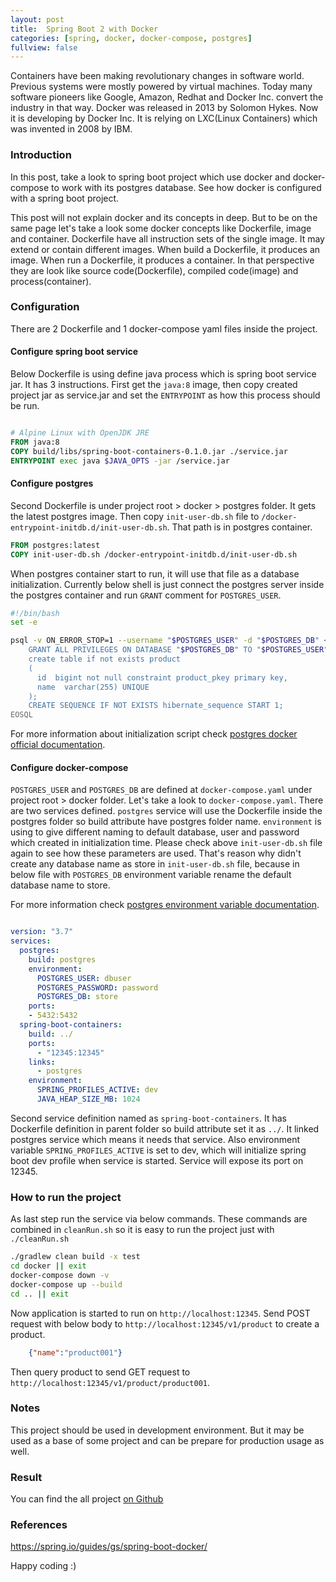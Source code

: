 ```yaml
---
layout: post
title:  Spring Boot 2 with Docker
categories: [spring, docker, docker-compose, postgres]
fullview: false
---
```


Containers have been making revolutionary changes in software world. Previous systems were mostly powered by virtual
machines. Today many software pioneers like Google, Amazon, Redhat and Docker Inc. convert the industry in that way. 
Docker was released in 2013 by Solomon Hykes. Now it is developing by Docker Inc. It is relying on LXC(Linux Containers) which was invented
in 2008 by IBM.  

### Introduction

In  this post, take a look to spring boot project which use docker and docker-compose to work with its postgres
database. See how docker is configured with a spring boot project. 

This post will not explain docker and its concepts in deep. But to be on the same page let's take a look some docker
concepts like Dockerfile, image and container. Dockerfile have all instruction sets of the single image. It may 
extend or contain different images. When build a Dockerfile, it produces an image. When run a Dockerfile, it produces
a container. In that perspective they are look like source code(Dockerfile), compiled code(image) and process(container).   

### Configuration  

There are 2 Dockerfile and 1 docker-compose yaml files inside the project. 


#### Configure spring boot service 

Below Dockerfile is using define java process which is spring boot service jar. It has 3 instructions. First get the ```java:8``` image, then copy created
project jar as service.jar and set the ```ENTRYPOINT``` as how this process should be run.  

```Dockerfile

# Alpine Linux with OpenJDK JRE
FROM java:8
COPY build/libs/spring-boot-containers-0.1.0.jar ./service.jar
ENTRYPOINT exec java $JAVA_OPTS -jar /service.jar

```

#### Configure postgres

Second Dockerfile is under project root > docker > postgres folder. It gets the latest postgres image. Then copy
```init-user-db.sh``` file to ```/docker-entrypoint-initdb.d/init-user-db.sh```. That path is in postgres container.

```Dockerfile
FROM postgres:latest
COPY init-user-db.sh /docker-entrypoint-initdb.d/init-user-db.sh
```

When postgres container start to run, it will use that file as a database initialization. Currently below shell is just
connect the postgres server inside the postgres container and run ```GRANT``` comment for ```POSTGRES_USER```. 


```bash
#!/bin/bash
set -e

psql -v ON_ERROR_STOP=1 --username "$POSTGRES_USER" -d "$POSTGRES_DB" <<-EOSQL
    GRANT ALL PRIVILEGES ON DATABASE "$POSTGRES_DB" TO "$POSTGRES_USER";
    create table if not exists product
    (
      id  bigint not null constraint product_pkey primary key,
      name  varchar(255) UNIQUE
    );
    CREATE SEQUENCE IF NOT EXISTS hibernate_sequence START 1;
EOSQL

```
   
For more information about initialization script check [postgres docker official documentation](https://docs.docker.com/samples/library/postgres/#initialization-scripts).

#### Configure docker-compose


```POSTGRES_USER``` and ```POSTGRES_DB``` are defined at ```docker-compose.yaml``` under project root > docker folder.
Let's take a look to ```docker-compose.yaml```. There are two services defined. ```postgres``` service will use the Dockerfile
inside the postgres folder so build attribute have postgres folder name. ```environment``` is using to give different
naming to default database, user and password which created in initialization time. Please check above  ```init-user-db.sh``` file
again to see how these parameters are used. That's reason why didn't create any database name as store in ```init-user-db.sh``` file,
because in below file with ```POSTGRES_DB``` environment variable rename the default database name to store.

For more information check [postgres environment variable documentation](https://hub.docker.com/_/postgres). 
 

```yaml

version: "3.7"
services:
  postgres:
    build: postgres
    environment:
      POSTGRES_USER: dbuser
      POSTGRES_PASSWORD: password
      POSTGRES_DB: store
    ports:
    - 5432:5432
  spring-boot-containers:
    build: ../
    ports:
      - "12345:12345"
    links:
      - postgres
    environment:
      SPRING_PROFILES_ACTIVE: dev
      JAVA_HEAP_SIZE_MB: 1024

```
Second service definition named as ```spring-boot-containers```. It has Dockerfile definition in parent folder so
build attribute set it as ```../```. It linked postgres service which means it needs that service. Also environment variable
```SPRING_PROFILES_ACTIVE``` is set to dev, which will initialize spring boot dev profile when service is started. Service will expose its
 port on 12345.


### How to run the project

As last step run the service via below commands. These commands are combined in ```cleanRun.sh``` so it is easy to
run the project just with ```./cleanRun.sh```

```bash
./gradlew clean build -x test
cd docker || exit
docker-compose down -v
docker-compose up --build
cd .. || exit
```

Now application is started to run on ```http://localhost:12345```. Send POST request with below body to 
```http://localhost:12345/v1/product``` to create a product.

```json
    {"name":"product001"}
```

Then query product to send GET request to ```http://localhost:12345/v1/product/product001```. 

### Notes

This project should be used in development environment. But it may be used as a base of some project and can be prepare for
production usage as well.


### Result


You can find the all project [on Github](https://github.com/muzir/softwareLabs/tree/master/spring-boot-containers)


### References

https://spring.io/guides/gs/spring-boot-docker/

Happy coding :) 

